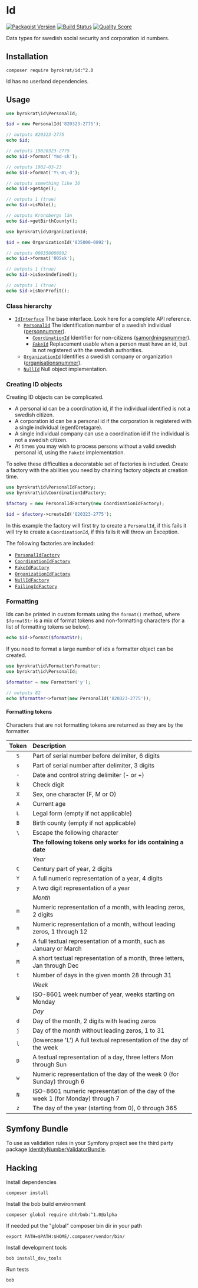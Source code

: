 # Id

[![Packagist Version](https://img.shields.io/packagist/v/byrokrat/id.svg?style=flat-square)](https://packagist.org/packages/byrokrat/id)
[![Build Status](https://img.shields.io/travis/byrokrat/id/master.svg?style=flat-square)](https://travis-ci.org/byrokrat/id)
[![Quality Score](https://img.shields.io/scrutinizer/g/byrokrat/id.svg?style=flat-square)](https://scrutinizer-ci.com/g/byrokrat/id)

Data types for swedish social security and corporation id numbers.

## Installation

```shell
composer require byrokrat/id:^2.0
```

Id has no userland dependencies.

## Usage

<!--
    @example PersonalId
    @expectOutput "/820323-277519820323-27751982-03-23\d{2,3}1Kronobergs län/"
-->
```php
use byrokrat\id\PersonalId;

$id = new PersonalId('820323-2775');

// outputs 820323-2775
echo $id;

// outputs 19820323-2775
echo $id->format('Ymd-sk');

// outputs 1982-03-23
echo $id->format('Y\-m\-d');

// outputs something like 36
echo $id->getAge();

// outputs 1 (true)
echo $id->isMale();

// outputs Kronobergs län
echo $id->getBirthCounty();
```

<!--
    @example OrganizationId
    @expectOutput "00835000089211"
-->
```php
use byrokrat\id\OrganizationId;

$id = new OrganizationId('835000-0892');

// outputs 008350000892
echo $id->format('00Ssk');

// outputs 1 (true)
echo $id->isSexUndefined();

// outputs 1 (true)
echo $id->isNonProfit();
```

### Class hierarchy

* [`IdInterface`](src/IdInterface.php) The base interface. Look here for a complete API reference.
    - [`PersonalId`](src/PersonalId.php) The identification number of a swedish individual
      ([personnummer](http://sv.wikipedia.org/wiki/Personnummer_i_Sverige)).
        + [`CoordinationId`](src/CoordinationId.php) Identifier for non-citizens
          ([samordningsnummer](http://sv.wikipedia.org/wiki/Samordningsnummer#Sverige)).
        + [`FakeId`](src/FakeId.php) Replacement usable when a person must have an id,
          but is not registered with the swedish authorities.
    - [`OrganizationId`](src/OrganizationId.php) Identifies a swedish company or organization
      ([organisationsnummer](http://sv.wikipedia.org/wiki/Organisationsnummer)).
    - [`NullId`](src/NullId.php) Null object implementation.

### Creating ID objects

Creating ID objects can be complicated.

* A personal id can be a coordination id, if the individual identified is not a
  swedish citizen.
* A corporation id can be a personal id if the corporation is registered with a
  single individual (egenföretagare).
* A single individual company can use a coordination id if the individual is
  not a swedish citizen.
* At times you may wish to process persons without a valid swedish personal id,
  using the `FakeId` implementation.

To solve these difficulties a decoratable set of factories is included. Create a
factory with the abilities you need by chaining factory objects at creation time.

<!--
    @example IdFactory
-->
```php
use byrokrat\id\PersonalIdFactory;
use byrokrat\id\CoordinationIdFactory;

$factory = new PersonalIdFactory(new CoordinationIdFactory);

$id = $factory->createId('820323-2775');
```

In this example the factory will first try to create a `PersonalId`, if this fails
it will try to create a `CoordinationId`, if this fails it will throw an Exception.

The following factories are included:

* [`PersonalIdFactory`](src/PersonalIdFactory.php)
* [`CoordinationIdFactory`](src/CoordinationIdFactory.php)
* [`FakeIdFactory`](src/FakeIdFactory.php)
* [`OrganizationIdFactory`](src/OrganizationIdFactory.php)
* [`NullIdFactory`](src/NullIdFactory.php)
* [`FailingIdFactory`](src/FailingIdFactory.php)

### Formatting

Ids can be printed in custom formats using the `format()` method, where `$formatStr`
is a mix of format tokens and non-formatting characters (for a list of formatting
tokens se below).

<!-- @ignore -->
```php
echo $id->format($formatStr);
```

If you need to format a large number of ids a formatter object can be created.

<!--
    @example Formatter
    @expectOutput "82"
-->
```php
use byrokrat\id\Formatter\Formatter;
use byrokrat\id\PersonalId;

$formatter = new Formatter('y');

// outputs 82
echo $formatter->format(new PersonalId('820323-2775'));
```

#### Formatting tokens

Characters that are not formatting tokens are returned as they are by the formatter.

| Token | Description
| :---: | :--------------------------------------------------------------
| `S`   | Part of serial number before delimiter, 6 digits
| `s`   | Part of serial number after delimiter, 3 digits
| `-`   | Date and control string delimiter (- or +)
| `k`   | Check digit
| `X`   | Sex, one character (F, M or O)
| `A`   | Current age
| `L`   | Legal form (empty if not applicable)
| `B`   | Birth county (empty if not applicable)
| `\`   | Escape the following character
|       | **The following tokens only works for ids containing a date**
|       | *Year*
| `C`   | Century part of year, 2 digits
| `Y`   | A full numeric representation of a year, 4 digits
| `y`   | A two digit representation of a year
|       | *Month*
| `m`   | Numeric representation of a month, with leading zeros, 2 digits
| `n`   | Numeric representation of a month, without leading zeros, 1 through 12
| `F`   | A full textual representation of a month, such as January or March
| `M`   | A short textual representation of a month, three letters, Jan through Dec
| `t`   | Number of days in the given month 28 through 31
|       | *Week*
| `W`   | ISO-8601 week number of year, weeks starting on Monday
|       | *Day*
| `d`   | Day of the month, 2 digits with leading zeros
| `j`   | Day of the month without leading zeros, 1 to 31
| `l`   | (lowercase 'L') A full textual representation of the day of the week
| `D`   | A textual representation of a day, three letters  Mon through Sun
| `w`   | Numeric representation of the day of the week 0 (for Sunday) through 6
| `N`   | ISO-8601 numeric representation of the day of the week 1 (for Monday) through 7
| `z`   | The day of the year (starting from 0), 0 through 365

## Symfony Bundle

To use as validation rules in your Symfony project see the third party package
[IdentityNumberValidatorBundle](https://github.com/jongotlin/IdentityNumberValidatorBundle).

## Hacking

Install dependencies

```shell
composer install
```

Install the bob build environment

```shell
composer global require chh/bob:^1.0@alpha
```

If needed put the "global" composer bin dir in your path

```shell
export PATH=$PATH:$HOME/.composer/vendor/bin/
```

Install development tools

```shell
bob install_dev_tools
```

Run tests

```shell
bob
```
